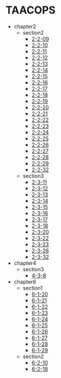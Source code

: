 # TAACOPS

* chapter2
  * section2
    * [2-2-09](chapter2/section2/2-2-09.md)
    * [2-2-10](chapter2/section2/2-2-10.md)
    * [2-2-11](chapter2/section2/2-2-11.md)
    * [2-2-12](chapter2/section2/2-2-12.md)
    * [2-2-13](chapter2/section2/2-2-13.md)
    * [2-2-14](chapter2/section2/2-2-14.md)
    * [2-2-15](chapter2/section2/2-2-15.md)
    * [2-2-16](chapter2/section2/2-2-16.md)
    * [2-2-17](chapter2/section2/2-2-17.md)
    * [2-2-18](chapter2/section2/2-2-18.md)
    * [2-2-19](chapter2/section2/2-2-19.md)
    * [2-2-20](chapter2/section2/2-2-20.md)
    * [2-2-21](chapter2/section2/2-2-21.md)
    * [2-2-22](chapter2/section2/2-2-22.md)
    * [2-2-23](chapter2/section2/2-2-23.md)
    * [2-2-24](chapter2/section2/2-2-24.md)
    * [2-2-25](chapter2/section2/2-2-25.md)
    * [2-2-26](chapter2/section2/2-2-26.md)
    * [2-2-27](chapter2/section2/2-2-27.md)
    * [2-2-28](chapter2/section2/2-2-28.md)
    * [2-2-29](chapter2/section2/2-2-29.md)
    * [2-2-32](chapter2/section2/2-2-32.md)
  * section3
    * [2-3-11](chapter2/section3/2-3-11.md)
    * [2-3-12](chapter2/section3/2-3-12.md)
    * [2-3-13](chapter2/section3/2-3-13.md)
    * [2-3-14](chapter2/section3/2-3-14.md)
    * [2-3-15](chapter2/section3/2-3-15.md)
    * [2-3-16](chapter2/section3/2-3-16.md)
    * [2-3-17](chapter2/section3/2-3-17.md)
    * [2-3-18](chapter2/section3/2-3-18.md)
    * [2-3-20](chapter2/section3/2-3-20.md)
    * [2-3-22](chapter2/section3/2-3-22.md)
    * [2-3-23](chapter2/section3/2-3-23.md)
    * [2-3-26](chapter2/section3/2-3-26.md)
    * [2-3-32](chapter2/section3/2-3-32.md)
* chapter4
  * section3
    * [4-3-8](chapter4/section3/4-3-8.md)
* chapter6
  * section1
    * [6-1-20](chapter6/section1/6-1-20.md)
    * [6-1-21](chapter6/section1/6-1-21.md)
    * [6-1-22](chapter6/section1/6-1-22.md)
    * [6-1-23](chapter6/section1/6-1-23.md)
    * [6-1-24](chapter6/section1/6-1-24.md)
    * [6-1-25](chapter6/section1/6-1-25.md)
    * [6-1-26](chapter6/section1/6-1-26.md)
    * [6-1-27](chapter6/section1/6-1-27.md)
    * [6-1-28](chapter6/section1/6-1-28.md)
    * [6-1-29](chapter6/section1/6-1-29.md)
  * section2
    * [6-2-10](chapter6/section2/6-2-10.md)
    * [6-2-18](chapter6/section2/6-2-18.md)
